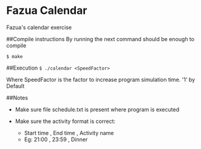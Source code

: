 # Fazua Calendar
Fazua's calendar exercise

##Compile instructions
By running the next command should be enough to compile 

```$ make```

##Execution
```$ ./calendar <SpeedFactor>```

Where SpeedFactor is the factor to increase program simulation time. '1' by Default

##Notes
- Make sure file schedule.txt is present where program is executed
- Make sure the activity format is correct: 
    
    - Start time , End time , Activity name
    - Eg: 21:00 , 23:59 , Dinner